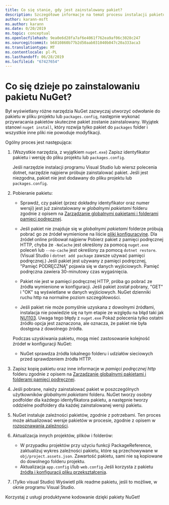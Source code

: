```yaml
---
title: Co się stanie, gdy jest zainstalowany pakiet?
description: Szczegółowe informacje na temat procesu instalacji pakietu
author: karann-msft
ms.author: karann
ms.date: 0/20/2019
ms.topic: conceptual
ms.openlocfilehash: 9ea0e6d28fa7af6e4061f762ea9af06c3028c247
ms.sourcegitcommit: b6810860b77b2d50aab031040b047c20a333aca3
ms.translationtype: MT
ms.contentlocale: pl-PL
ms.lasthandoff: 06/28/2019
ms.locfileid: "67427654"
---
```

# <a name="what-happens-when-a-nuget-package-is-installed"></a>Co się dzieje po zainstalowaniu pakietu NuGet?

Był wyświetlany różne narzędzia NuGet zazwyczaj utworzyć odwołanie do pakietu w pliku projektu lub `packages.config`, następnie wykonać przywracania pakietów skuteczne pakiet zostanie zainstalowany. Wyjątek stanowi `nuget install`, który rozwija tylko pakiet do `packages` folder i wszystkie inne pliki nie powoduje modyfikacji.

Ogólny proces jest następująca:

1. (Wszystkie narzędzia, z wyjątkiem `nuget.exe`) Zapisz identyfikator pakietu i wersję do pliku projektu lub `packages.config`.

   Jeśli narzędzie instalacji programu Visual Studio lub wiersz polecenia dotnet, narzędzie najpierw próbuje zainstalować pakiet. Jeśli jest niezgodna, pakiet nie jest dodawany do pliku projektu lub `packages.config`.

2. Pobieranie pakietu:
   - Sprawdź, czy pakiet (przez dokładny identyfikator oraz numer wersji) jest już zainstalowany w *globalnymi pakietami* folderu zgodnie z opisem na [Zarządzanie globalnymi pakietami i folderami pamięci podręcznej](../consume-packages/managing-the-global-packages-and-cache-folders.md).

   - Jeśli pakiet nie znajduje się w *globalnymi pakietami* folderze próbują pobrać go ze źródeł wymienione na liście [pliki konfiguracyjne](../consume-packages/Configuring-NuGet-Behavior.md). Dla źródeł online próbował najpierw Pobierz pakiet z pamięci podręcznej HTTP, chyba że `-NoCache` jest określony za pomocą `nuget.exe` poleceń lub `--no-cache` jest określony za pomocą `dotnet restore`. (Visual Studio i `dotnet add package` zawsze używać pamięci podręcznej.) Jeśli pakiet jest używany z pamięci podręcznej, "Pamięć PODRĘCZNĄ" pojawia się w danych wyjściowych. Pamięć podręczna zawiera 30-minutowy czas wygaśnięcia.

   - Pakiet nie jest w pamięci podręcznej HTTP, próba go pobrać ze źródła wymienione w konfiguracji. Jeśli pakiet został pobrany, "GET" i "OK" są wyświetlane w danych wyjściowych. NuGet dzienniki ruchu http na normalne poziom szczegółowości.

   - Jeśli pakiet nie może pomyślnie uzyskana z dowolnymi źródłami, instalacja nie powiedzie się na tym etapie ze względu na błąd taki jak [NU1103](../reference/errors-and-warnings/NU1103.md). Uwaga tego błędy z `nuget.exe` Pokaż polecenia tylko ostatni źródło opcja jest zaznaczona, ale oznacza, że pakiet nie była dostępna z dowolnego źródła.

   Podczas uzyskiwania pakietu, mogą mieć zastosowanie kolejność źródeł w konfiguracji NuGet:

   - NuGet sprawdza źródła lokalnego folderu i udziałów sieciowych przed sprawdzeniem źródła HTTP.

3. Zapisz kopię pakietu oraz inne informacje w *pamięci podręcznej http* folderu zgodnie z opisem na [Zarządzanie globalnymi pakietami i folderami pamięci podręcznej](../consume-packages/managing-the-global-packages-and-cache-folders.md).

4. Jeśli pobrane, należy zainstalować pakiet w poszczególnych użytkowników *globalnymi pakietami* folderu. NuGet tworzy osobny podfolder dla każdego identyfikatora pakietu, a następnie tworzy oddzielne podfoldery dla każdej zainstalowanej wersji pakietu.

5. NuGet instaluje zależności pakietów, zgodnie z potrzebami. Ten proces może aktualizować wersje pakietów w procesie, zgodnie z opisem w [rozpoznawania zależności](../consume-packages/dependency-resolution.md).

6. Aktualizacja innych projektów, plików i folderów:

    - W przypadku projektów przy użyciu funkcji PackageReference, zaktualizuj wykres zależności pakietu, które są przechowywane w `obj/project.assets.json`. Zawartość pakietu, sami nie są kopiowane do dowolnego folderu projektu.
    - Aktualizacja `app.config` i/lub `web.config` Jeśli korzysta z pakietu [źródła i konfiguracji pliku przekształcenia](../create-packages/source-and-config-file-transformations.md).

7. (Tylko visual Studio) Wyświetl plik readme pakietu, jeśli to możliwe, w oknie programu Visual Studio.

Korzystaj z usługi produktywne kodowanie dzięki pakiety NuGet!
